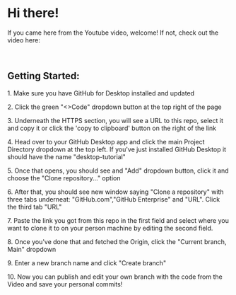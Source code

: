 <h1>Hi there!</h1>
<p>If you came here from the Youtube video, welcome! If not, check out the video here:</p>
</br>
<h2>Getting Started:</h2>
<p>1. Make sure you have GitHub for Desktop installed and updated</p>
<p>2. Click the green "<>Code" dropdown button at the top right of the page</p>
<p>3. Underneath the HTTPS section, you will see a URL to this repo, select it and copy it or click the 'copy to clipboard' button on the right of the link</p>
<p>4. Head over to your GitHub Desktop app and click the main Project Directory dropdown at the top left. If you've just installed GitHub Desktop it should have the name "desktop-tutorial"</p>
<p>5. Once that opens, you should see and "Add" dropdown button, click it and choose the "Clone repository..." option</p>
<p>6. After that, you should see new window saying "Clone a repository" with three tabs underneat: "GitHub.com","GitHub Enterprise" and "URL". Click the third tab "URL"</p>
<p>7. Paste the link you got from this repo in the first field and select where you want to clone it to on your person machine by editing the second field.</p>
<p>8. Once you've done that and fetched the Origin, click the "Current branch, Main" dropdown</p>
<p>9. Enter a new branch name and click "Create branch"</p>
<p>10. Now you can publish and edit your own branch with the code from the Video and save your personal commits!</p>